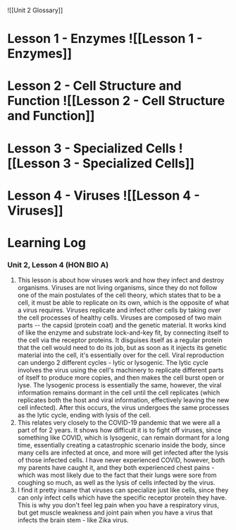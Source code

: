 ![[Unit 2 Glossary]]


# Lesson 1 - Enzymes ![[Lesson 1 - Enzymes]]
# Lesson 2 - Cell Structure and Function ![[Lesson 2 - Cell Structure and Function]]

# Lesson 3 - Specialized Cells ![[Lesson 3 - Specialized Cells]]

# Lesson 4 - Viruses ![[Lesson 4 - Viruses]]

# Learning Log
### Unit 2, Lesson 4 (HON BIO A)
1. This lesson is about how viruses work and how they infect and destroy organisms. Viruses are not living organisms, since they do not follow one of the main postulates of the cell theory, which states that to be a cell, it must be able to replicate on its own, which is the opposite of what a virus requires.  Viruses replicate and infect other cells by taking over the cell processes of healthy cells. Viruses are composed of two main parts -- the capsid (protein coat) and the genetic material. It works kind of like the enzyme and substrate lock-and-key fit, by connecting itself to the cell via the receptor proteins. It disguises itself as a regular protein that the cell would need to do its job, but as soon as it injects its genetic material into the cell, it's essentially over for the cell. Viral reproduction can undergo 2 different cycles - lytic or lysogenic. The lytic cycle involves the virus using the cell's machinery to replicate different parts of itself to produce more copies, and then makes the cell burst open or lyse. The lysogenic process is essentially the same, however, the viral information remains dormant in the cell until the cell replicates (which replicates both the host and viral information, effectively leaving the new cell infected). After this occurs, the virus undergoes the same processes as the lytic cycle, ending with lysis of the cell.
2. This relates very closely to the COVID-19 pandemic that we were all a part of for 2 years. It shows how difficult it is to fight off viruses, since something like COVID, which is lysogenic, can remain dormant for a long time, essentially creating a catastrophic scenario inside the body, since many cells are infected at once, and more will get infected after the lysis of those infected cells. I have never experienced COVID, however, both my parents have caught it, and they both experienced chest pains - which was most likely due to the fact that their lungs were sore from coughing so much, as well as the lysis of cells infected by the virus. 
3. I find it pretty insane that viruses can specialize just like cells, since they can only infect cells which have the specific receptor protein they have. This is why you don't feel leg pain when you have a respiratory virus, but get muscle weakness and joint pain when you have a virus that infects the brain stem - like Zika virus.

